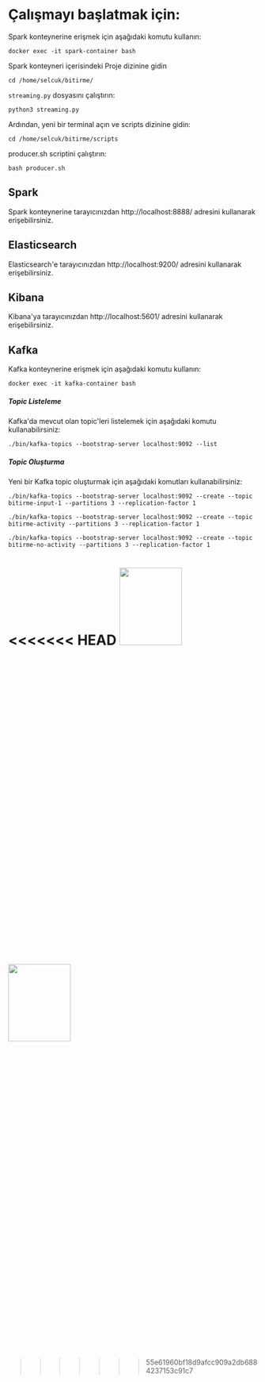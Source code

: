 # Çalışmayı başlatmak için:
Spark konteynerine erişmek için aşağıdaki komutu kullanın:
```shell
docker exec -it spark-container bash
```
Spark konteyneri içerisindeki Proje dizinine gidin
```shell
cd /home/selcuk/bitirme/
```

`streaming.py` dosyasını çalıştırın:  
```shell
python3 streaming.py
```

Ardından, yeni bir terminal açın ve scripts dizinine gidin:
```shell
cd /home/selcuk/bitirme/scripts
```

producer.sh scriptini çalıştırın:
```shell
bash producer.sh
```

## Spark
Spark konteynerine tarayıcınızdan http://localhost:8888/ adresini kullanarak erişebilirsiniz.

## Elasticsearch
Elasticsearch'e tarayıcınızdan http://localhost:9200/ adresini kullanarak erişebilirsiniz.

## Kibana
Kibana'ya tarayıcınızdan http://localhost:5601/ adresini kullanarak erişebilirsiniz.

## Kafka
Kafka konteynerine erişmek için aşağıdaki komutu kullanın:
```shell
docker exec -it kafka-container bash
```

##### Topic Listeleme
Kafka'da mevcut olan topic'leri listelemek için aşağıdaki komutu kullanabilirsiniz:

    ./bin/kafka-topics --bootstrap-server localhost:9092 --list

##### Topic Oluşturma
Yeni bir Kafka topic oluşturmak için aşağıdaki komutları kullanabilirsiniz:

```shell
./bin/kafka-topics --bootstrap-server localhost:9092 --create --topic bitirme-input-1 --partitions 3 --replication-factor 1
```

```shell
./bin/kafka-topics --bootstrap-server localhost:9092 --create --topic bitirme-activity --partitions 3 --replication-factor 1
```

```shell
./bin/kafka-topics --bootstrap-server localhost:9092 --create --topic bitirme-no-activity --partitions 3 --replication-factor 1
```


<<<<<<< HEAD
<img src="https://user-images.githubusercontent.com/56341239/234556027-bd7108d2-2750-475e-b8f0-3f1c3e48baa0.png"  width="50%" height="20%">
=======
<img src="https://user-images.githubusercontent.com/56341239/234556027-bd7108d2-2750-475e-b8f0-3f1c3e48baa0.png"  width="50%" height="20%">


>>>>>>> 55e61960bf18d9afcc909a2db6884237153c91c7
